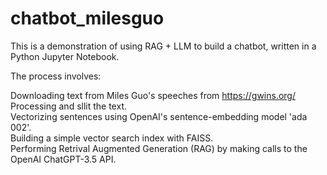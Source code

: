 # chatbot_milesguo

This is a demonstration of using RAG + LLM to build a chatbot, written in a Python Jupyter Notebook.  

The process involves:  

Downloading text from Miles Guo's speeches from https://gwins.org/  
Processing and sllit the text.  
Vectorizing sentences using OpenAI's sentence-embedding model 'ada 002'.  
Building a simple vector search index with FAISS.  
Performing Retrival Augmented Generation (RAG) by making calls to the OpenAI ChatGPT-3.5 API.  
